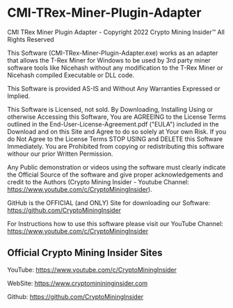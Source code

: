 # CMI-TRex-Miner-Plugin-Adapter
CMI TRex Miner Plugin Adapter - Copyright 2022 Crypto Mining Insider™ All Rights Reserved

This Software (CMI-TRex-Miner-Plugin-Adapter.exe) works as an adapter that allows the T-Rex Miner for Windows to be used by 3rd party miner software tools like Nicehash without any modification to the T-Rex Miner or Nicehash compiled Executable or DLL code.  
 
This Software is provided AS-IS and Without Any Warranties Expressed or Implied.

This Software is Licensed, not sold. By Downloading, Installing Using or otherwise Accessing this Software, You are AGREEING to the License Terms outlined in the End-User-License-Agreement.pdf ("EULA") included in the Download and on this Site and Agree to do so solely at Your own Risk. If you do Not Agree to the License Terms STOP USING and DELETE this Software Immediately. You are Prohibited from copying or redistributing this software withour our prior Written Permission. 

Any Public demonstration or videos using the software must clearly indicate the Official Source of the software and give proper acknowledgements and credit to the Authors (Crypto Mining Insider - Youtube Channel: https://www.youtube.com/c/CryptoMiningInsider).

GitHub is the OFFICIAL (and ONLY) Site for downloading our Software: https://github.com/CryptoMiningInsider

For Instructions how to use this software please visit our YouTube Channel: https://www.youtube.com/c/CryptoMiningInsider

Official Crypto Mining Insider Sites
--------------------------------------------------
YouTube: https://www.youtube.com/c/CryptoMiningInsider

WebSite: https://www.cryptominininginsider.com

Github: https://github.com/CryptoMiningInsider
